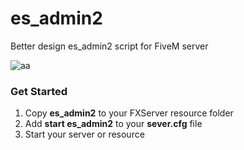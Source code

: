 # es_admin2
Better design es_admin2 script for FiveM server


![aa](https://cdn.discordapp.com/attachments/834924184223481876/985332716859981914/unknown.png)



### Get Started
1) Copy **es_admin2** to your FXServer resource folder
2) Add **start es_admin2** to your **sever.cfg** file
3) Start your server or resource

 
